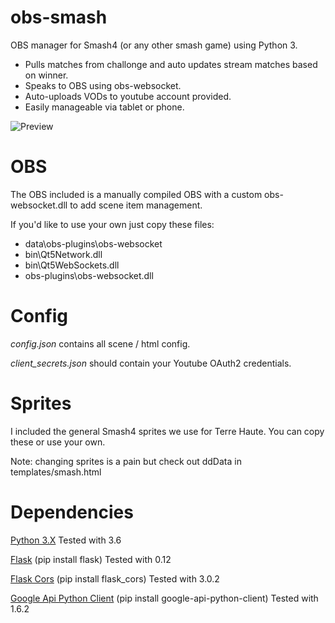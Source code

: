 # obs-smash
OBS manager for Smash4 (or any other smash game) using Python 3.

* Pulls matches from challonge and auto updates stream matches based on winner.
* Speaks to OBS using obs-websocket.
* Auto-uploads VODs to youtube account provided.
* Easily manageable via tablet or phone.


![Preview](http://i.imgur.com/I0nmuWO.png)

# OBS
The OBS included is a manually compiled OBS with a custom obs-websocket.dll to add scene item management.

If you'd like to use your own just copy these files:
* data\obs-plugins\obs-websocket
* bin\Qt5Network.dll
* bin\Qt5WebSockets.dll
* obs-plugins\obs-websocket.dll

# Config
*config.json* contains all scene / html config.

*client_secrets.json* should contain your Youtube OAuth2 credentials.

# Sprites
I included the general Smash4 sprites we use for Terre Haute. You can copy these or use your own.

Note: changing sprites is a pain but check out ddData in templates/smash.html

# Dependencies
[Python 3.X](https://www.python.org/downloads/windows/) Tested with 3.6

[Flask](https://pypi.python.org/pypi/Flask) (pip install flask) Tested with 0.12

[Flask Cors](https://pypi.python.org/pypi/Flask-Cors) (pip install flask_cors) Tested with 3.0.2

[Google Api Python Client](https://pypi.python.org/pypi/google-api-python-client/) (pip install google-api-python-client) Tested with 1.6.2
